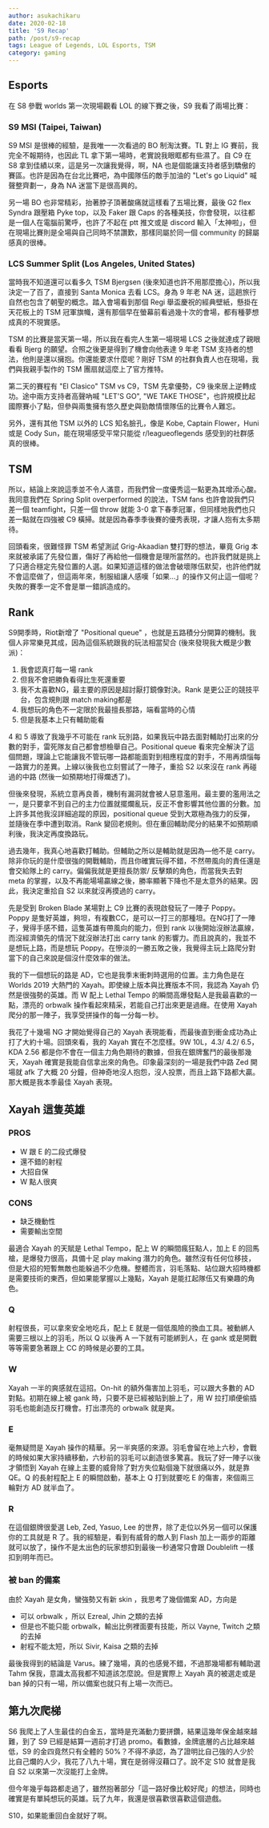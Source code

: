 ```yaml
---
author: asukachikaru
date: 2020-02-18
title: 'S9 Recap'
path: /post/s9-recap
tags: League of Legends, LOL Esports, TSM
category: gaming
---
```


## Esports

在 S8 參戰 worlds 第一次現場觀看 LOL 的線下賽之後，S9 我看了兩場比賽：

### S9 MSI (Taipei, Taiwan)

S9 MSI 是很棒的經驗，是我唯一一次看過的 BO 制淘汰賽。TL 對上 IG 賽前，我完全不報期待，也因此 TL 拿下第一場時，老實說我眼眶都有些濕了。自 C9 在 S8 拿到佳績以來，這是另一次讓我覺得，啊，NA 也是個能讓支持者感到驕傲的賽區。也許是因為在台北比賽吧，為中國隊伍的敵手加油的 "Let's go Liquid" 喊聲整齊劃一，身為 NA 迷當下是很高興的。

另一場 BO 也非常精彩，抬著脖子頂著酸痛就這樣看了五場比賽，最後 G2 flex Syndra 跟壓箱 Pyke top，以及 Faker 跟 Caps 的各種美技，你會發現，以往都是一個人在電腦前驚呼，也許了不起在 ptt 推文或是 discord 輸入「太神啦」，但在現場比賽則是全場與自己同時不禁讚歎，那樣同屬於同一個 community 的歸屬感真的很棒。

### LCS Summer Split (Los Angeles, United States)

當時我不知道還可以看多久 TSM Bjergsen (後來知道也許不用那麼擔心)，所以我決定一了百了，直接到 Santa Monica 去看 LCS。身為 9 年老 NA 迷，這趟旅行自然也包含了朝聖的概念。踏入會場看到那個 Regi 舉盃慶祝的經典壁紙，懸掛在天花板上的 TSM 冠軍旗幟，還有那個早在螢幕前看過幾十次的會場，都有種夢想成真的不現實感。

TSM 的比賽是當天第一場，所以我在看完人生第一場現場 LCS 之後就達成了親眼看看 Bjerg 的願望。合照之後更是得到了機會向他表達 9 年老 TSM 支持者的想法，他則是還以擁抱。你還能要求什麼呢？剛好 TSM 的社群負責人也在現場，我們與我親手製作的 TSM 團扇就這麼上了官方推特。

第二天的賽程有 "El Clasico" TSM vs C9，TSM 先拿優勢，C9 後來居上逆轉成功。途中兩方支持者高聲吶喊 "LET'S GO", "WE TAKE THOSE"，也許規模比起國際賽小了點，但參與兩隻擁有悠久歷史與勁敵情懷隊伍的比賽令人難忘。

另外，還有其他 TSM 以外的 LCS 知名臉孔，像是 Kobe, Captain Flower，Huni 或是 Cody Sun，能在現場感受平常只能從 r/leagueoflegends 感受到的社群感真的很棒。

## TSM

所以，結論上來說這季並不令人滿意，而我們曾一度優秀這一點更為其增添心酸。我同意我們在 Spring Split overperformed 的說法，TSM fans 也許會說我們只差一個 teamfight，只差一個 throw 就能 3-0 拿下春季冠軍，但同樣地我們也只差一點就在四強被 C9 橫掃。就是因為春季季後賽的優秀表現，才讓人抱有太多期待。

回頭看來，很難怪罪 TSM 希望測試 Grig-Akaadian 雙打野的想法，畢竟 Grig 本來就被承諾了先發位置，傷好了再給他一個機會是理所當然的。也許我們就是挑上了只適合穩定先發位置的人選。如果知道這樣的做法會破壞隊伍默契，也許他們就不會這麼做了，但這兩年來，制服組讓人感嘆「如果...」的操作又何止這一個呢？失敗的賽季一定不會是單一錯誤造成的。

## Rank

S9開季時，Riot新增了 "Positional queue" ，也就是五路積分分開算的機制。我個人非常樂見其成，因為這個系統跟我的玩法相當契合 (後來發現我大概是少數派)：

1. 我會認真打每一場 rank
2. 但我不會把勝負看得比生死還重要
3. 我不太喜歡NG，最主要的原因是超討厭打鏡像對決。Rank 是更公正的競技平台，包含規則跟 match making都是
4. 我想玩的角色不一定限於我最擅長那路，端看當時的心情
5. 但是我基本上只有輔助能看

4 和 5 導致了我幾乎不可能在 rank 玩別路，如果我玩中路去面對輔助打出來的分數的對手，雷死隊友自己都會想檢舉自己。Positional queue 看來完全解決了這個問題，理論上它能讓我不管玩哪一路都能面對到相應程度的對手，不用再煩惱每一路實力的差異。上線以後我也立刻嘗試了一陣子，重拾 S2 以來沒在 rank 再碰過的中路 (然後一如預期地打得爛透了)。

但後來發現，系統立意再良善，機制有漏洞就會被人惡意濫用。最主要的濫用法之一，是只要拿不到自己的主力位置就擺爛亂玩，反正不會影響其他位置的分數。加上許多其他我沒詳細追蹤的原因，positional queue 受到大眾極為強力的反彈，並隨後在季中遭到取消。Rank 變回老規則。但在重回輔助爬分的結果不如預期順利後，我決定再度換路玩。

過去幾年，我真心地喜歡打輔助。但輔助之所以是輔助就是因為—他不是 carry。除非你玩的是什麼很強的開戰輔助，而且你確實玩得不錯，不然帶風向的責任還是會交給隊上的 carry。偏偏我就是更擅長防禦/ 反擊類的角色，而當我失去對 meta 的掌握，以及不再能場場贏線之後，勝率顯著下降也不是太意外的結果。因此，我決定重拾自 S2 以來就沒再摸過的 carry。

先是受到 Broken Blade 某場對上 C9 比賽的表現啟發玩了一陣子 Poppy。Poppy 是隻好英雄，夠坦，有複數CC，是可以一打三的那種坦。在NG打了一陣子，覺得手感不錯，這隻英雄有帶風向的能力，但到 rank 以後開始沒辦法贏線，而沒經濟領先的情況下就沒辦法打出 carry tank 的影響力。而且說真的，我並不是想玩上路，而是想玩 Poppy。在慘淡的一勝五敗之後，我覺得主玩上路爬分對當下的自己來說是個沒什麼效率的做法。

我的下一個想玩的路是 AD，它也是我季末衝刺時選用的位置。主力角色是在 Worlds 2019 大熱門的 Xayah。即使線上版本與比賽版本不同，我認為 Xayah 仍然是很強勢的英雄。而 W 配上 Lethal Tempo 的瞬間高爆發點人是我最喜歡的一點，漂亮的 orbwalk 操作看起來精采，若能自己打出來更是過癮。在使用 Xayah 爬分的那一陣子，我享受拼操作的每一分每一秒。

我花了十幾場 NG 才開始覺得自己的 Xayah 表現能看，而最後直到衝金成功為止打了大約十場。回頭來看，我的 Xayah 實在不怎麼樣。9W 10L，4.3/ 4.2/ 6.5，KDA 2.56 都是你不會在一個主力角色期待的數據，但我在銀牌奮鬥的最後那幾天，Xayah 確實是我能自信拿出來的角色。印象最深刻的一場是我們中路 Zed 開場就 afk 了大概 20 分鐘，但神奇地沒人抱怨，沒人投票，而且上路下路都大贏。那大概是我本季最佳 Xayah 表現。

## Xayah 這隻英雄

### PROS

- W 跟 E 的二段式爆發
- 還不錯的射程
- 大招自保
- W 點人很爽

### CONS

- 缺乏機動性
- 需要輸出空間

最適合 Xayah 的天賦是 Lethal Tempo，配上 W 的瞬間瘋狂點人，加上 E 的回馬槍，是爆發力很高，具備十足 play making 潛力的角色。雖然沒有任何位移技，但是大招的短暫無敵也能躲過不少危機。整體而言，羽毛落點、站位跟大招時機都是需要技術的東西，但如果能掌握以上幾點，Xayah 是能扛起隊伍又有樂趣的角色。

### Q

射程很長，可以拿來安全地吃兵，配上 E 就是一個低風險的換血工具。被動綁人需要三根以上的羽毛，所以 Q 以後再 A 一下就有可能綁到人，在 gank 或是開戰等等需要急著跟上 CC 的時候是必要的工具。

### W

Xayah 一半的爽感就在這招。On-hit 的額外傷害加上羽毛，可以跟大多數的 AD 對點。初期在線上被 gank 時，只要不是已經被貼到臉上了，用 W 拉打順便偷插羽毛也能創造反打機會。打出漂亮的 orbwalk 就是爽。

### E

毫無疑問是 Xayah 操作的精華。另一半爽感的來源。羽毛會留在地上六秒，會戰的時候如果大家持續移動，六秒前的羽毛可以創造很多驚喜。我玩了好一陣子以後才領悟到 Xayah 在線上主要的威脅除了對方失位點個幾下就很痛以外，就是靠 QE。Q 的長射程配上 E 的瞬間啟動，基本上 Q 打到就要吃 E 的傷害，來個兩三輪對方 AD 就半血了。

### R

在這個銀牌很愛選 Leb, Zed, Yasuo, Lee 的世界，除了走位以外另一個可以保護你的工具就是 R 了。我的經驗是，看到有威脅的敵人到 Flash 加上一兩步的距離就可以放了，操作不是太出色的玩家想扣到最後一秒通常只會跟 Doublelift 一樣扣到明年而已。

### 被 ban 的備案

由於 Xayah 是女角，蠻強勢又有新 skin ，我思考了幾個備案 AD，方向是

- 可以 orbwalk ，所以 Ezreal, Jhin 之類的去掉
- 但是也不能只能 orbwalk，輸出比例裡面要有技能，所以 Vayne, Twitch 之類的去掉
- 射程不能太短，所以 Sivir, Kaisa 之類的去掉

最後我得到的結論是 Varus。練了幾場，真的也感覺不錯，不過那幾場都有輔助選 Tahm 保我，意識太高我都不知道該怎麼說。但是實際上 Xayah 真的被選走或是 ban 掉的只有一場，所以備案也就只有上場一次而已。

## 第九次爬梯

S6 我爬上了人生最佳的白金五，當時是充滿動力要拼鑽，結果這幾年保金越來越難，到了 S9 已經是結算一週前才打過 promo。看數據，金牌底層的占比越來越低，S9 的金四竟然只有全體的 50%？不得不承認，為了證明比自己強的人少於比自己爛的人少，我花了八九十場，實在是弱得沒藉口了。說不定 S10 就會是我自 S2 以來第一次沒能打上金牌。

但今年幾乎每路都走過了，雖然抱著部分「這一路好像比較好爬」的想法，同時也確實是有單純想玩的英雄。玩了九年，我還是很喜歡很喜歡這個遊戲。

S10，如果能重回白金就好了啊。